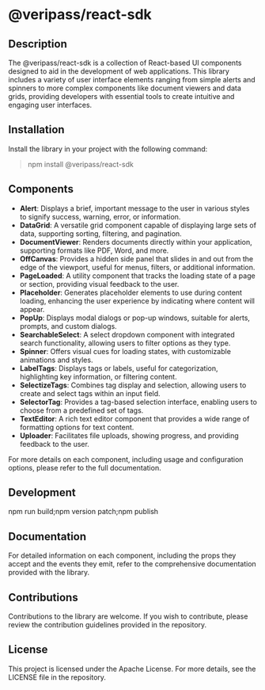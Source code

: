 # @veripass/react-sdk

## Description

The @veripass/react-sdk is a collection of React-based UI components designed to aid in the development of web applications. This library includes a variety of user interface elements ranging from simple alerts and spinners to more complex components like document viewers and data grids, providing developers with essential tools to create intuitive and engaging user interfaces.

## Installation

Install the library in your project with the following command:

> npm install @veripass/react-sdk

## Components

- **Alert**: Displays a brief, important message to the user in various styles to signify success, warning, error, or information.
- **DataGrid**: A versatile grid component capable of displaying large sets of data, supporting sorting, filtering, and pagination.
- **DocumentViewer**: Renders documents directly within your application, supporting formats like PDF, Word, and more.
- **OffCanvas**: Provides a hidden side panel that slides in and out from the edge of the viewport, useful for menus, filters, or additional information.
- **PageLoaded**: A utility component that tracks the loading state of a page or section, providing visual feedback to the user.
- **Placeholder**: Generates placeholder elements to use during content loading, enhancing the user experience by indicating where content will appear.
- **PopUp**: Displays modal dialogs or pop-up windows, suitable for alerts, prompts, and custom dialogs.
- **SearchableSelect**: A select dropdown component with integrated search functionality, allowing users to filter options as they type.
- **Spinner**: Offers visual cues for loading states, with customizable animations and styles.
- **LabelTags**: Displays tags or labels, useful for categorization, highlighting key information, or filtering content.
- **SelectizeTags**: Combines tag display and selection, allowing users to create and select tags within an input field.
- **SelectorTag**: Provides a tag-based selection interface, enabling users to choose from a predefined set of tags.
- **TextEditor**: A rich text editor component that provides a wide range of formatting options for text content.
- **Uploader**: Facilitates file uploads, showing progress, and providing feedback to the user.

For more details on each component, including usage and configuration options, please refer to the full documentation.

## Development

npm run build;npm version patch;npm publish

## Documentation

For detailed information on each component, including the props they accept and the events they emit, refer to the comprehensive documentation provided with the library.

## Contributions

Contributions to the library are welcome. If you wish to contribute, please review the contribution guidelines provided in the repository.

## License

This project is licensed under the Apache License. For more details, see the LICENSE file in the repository.
